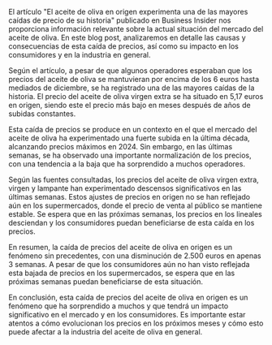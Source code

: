 El artículo "El aceite de oliva en origen experimenta una de las mayores caídas de precio de su historia" publicado en Business Insider nos proporciona información relevante sobre la actual situación del mercado del aceite de oliva. En este blog post, analizaremos en detalle las causas y consecuencias de esta caída de precios, así como su impacto en los consumidores y en la industria en general.

Según el artículo, a pesar de que algunos operadores esperaban que los precios del aceite de oliva se mantuvieran por encima de los 6 euros hasta mediados de diciembre, se ha registrado una de las mayores caídas de la historia. El precio del aceite de oliva virgen extra se ha situado en 5,17 euros en origen, siendo este el precio más bajo en meses después de años de subidas constantes.

Esta caída de precios se produce en un contexto en el que el mercado del aceite de oliva ha experimentado una fuerte subida en la última década, alcanzando precios máximos en 2024. Sin embargo, en las últimas semanas, se ha observado una importante normalización de los precios, con una tendencia a la baja que ha sorprendido a muchos operadores.

Según las fuentes consultadas, los precios del aceite de oliva virgen extra, virgen y lampante han experimentado descensos significativos en las últimas semanas. Estos ajustes de precios en origen no se han reflejado aún en los supermercados, donde el precio de venta al público se mantiene estable. Se espera que en las próximas semanas, los precios en los lineales desciendan y los consumidores puedan beneficiarse de esta caída en los precios.

En resumen, la caída de precios del aceite de oliva en origen es un fenómeno sin precedentes, con una disminución de 2.500 euros en apenas 3 semanas. A pesar de que los consumidores aún no han visto reflejada esta bajada de precios en los supermercados, se espera que en las próximas semanas puedan beneficiarse de esta situación.

En conclusión, esta caída de precios del aceite de oliva en origen es un fenómeno que ha sorprendido a muchos y que tendrá un impacto significativo en el mercado y en los consumidores. Es importante estar atentos a cómo evolucionan los precios en los próximos meses y cómo esto puede afectar a la industria del aceite de oliva en general.